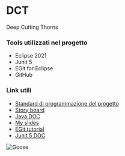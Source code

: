 # DCT
Deep Cutting Thorns

### Tools utilizzati nel progetto
* Eclipse 2021
* Junit 5
* EGit for Eclipse
* GitHub
### Link utili
* [Standard di programmazione del progetto](https://docs.google.com/document/d/1JlvX7-UAI6mDam0AodGNqDfiHFvxoy863aZuVYu-IoA/edit?usp=sharing)
* [Story board](https://trello.com/b/9oIGyUBY/backlog)
* [Java DOC](https://docs.oracle.com/javase/7/docs/api/)
* [My slides](https://docs.google.com/presentation/d/19AIgPeG79JCGq0LHeZJz4NBUI-siMRl_8aqKoCGyJ1Q/edit?usp=sharing)
* [EGit tutorial](https://eclipsesource.com/blogs/tutorials/egit-tutorial/)
* [Junit 5 DOC](https://junit.org/junit5/docs/current/user-guide/#writing-tests)

![Goose](https://encrypted-tbn0.gstatic.com/images?q=tbn:ANd9GcSM54HR1DjT3vtumeKeeI-Gwgr-wp6nZlweRA&usqp=CAU)
